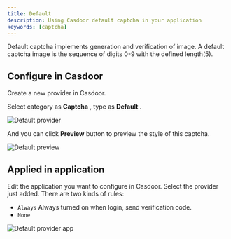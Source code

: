 ```yaml
---
title: Default
description: Using Casdoor default captcha in your application
keywords: [captcha]
---
```


Default captcha implements generation and verification of image. A default captcha image is the sequence of digits 0-9 with the defined length(5).

## Configure in Casdoor

Create a new provider in Casdoor.

Select category as  **Captcha** , type as  **Default** .

![Default provider](/img/providers/captcha/default_provider.png)

And you can click **Preview** button to preview the style of this captcha.

![Default preview](/img/providers/captcha/default_preview.png)

## Applied in application

Edit the application you want to configure in Casdoor. Select the provider just added. There are two kinds of rules:

- `Always` Always turned on when login, send verification code.
- `None`

![Default provider app](/img/providers/captcha/default_provider_app.png)
